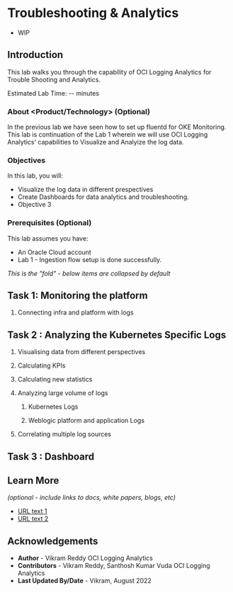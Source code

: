 # Troubleshooting & Analytics
- WIP
## Introduction

 This lab walks you through the capability of OCI Logging Analytics for Trouble Shooting and Analytics.

Estimated Lab Time: -- minutes

### About <Product/Technology> (Optional)
In the previous lab we have seen how to set up fluentd for OKE Monitoring. This lab is continuation of the Lab 1 wherein we will use OCI Logging Analytics'
capabilities to Visualize and Analyize the log data. 

### Objectives

In this lab, you will:
* Visualize the log data in different prespectives
* Create Dashboards for data analytics and troubleshooting.
* Objective 3

### Prerequisites (Optional)

This lab assumes you have:
* An Oracle Cloud account
* Lab 1 - Ingestion flow setup is done successfully.


*This is the "fold" - below items are collapsed by default*

## Task 1: Monitoring the platform

1. Connecting infra and platform with logs

## Task 2 : Analyzing the Kubernetes Specific Logs

1. Visualising data from different perspectives

2. Calculating KPIs

3. Calculating new statistics
    

4. Analyzing large volume of logs 
    1. Kubernetes Logs
 

    2. Weblogic platform and application Logs

5. Correlating multiple log sources       

## Task 3 : Dashboard


## Learn More

*(optional - include links to docs, white papers, blogs, etc)*

* [URL text 1](http://docs.oracle.com)
* [URL text 2](http://docs.oracle.com)

## Acknowledgements
* **Author** - Vikram Reddy OCI Logging Analytics
* **Contributors** - Vikram Reddy, Santhosh Kumar Vuda OCI Logging Analytics 
* **Last Updated By/Date** - Vikram,  August 2022
